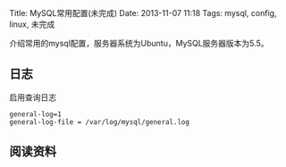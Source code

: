 Title: MySQL常用配置(未完成)
Date: 2013-11-07 11:18
Tags: mysql, config, linux, 未完成

介绍常用的mysql配置，服务器系统为Ubuntu，MySQL服务器版本为5.5。

## 日志
启用查询日志

    general-log=1
    general-log-file = /var/log/mysql/general.log

## 阅读资料

